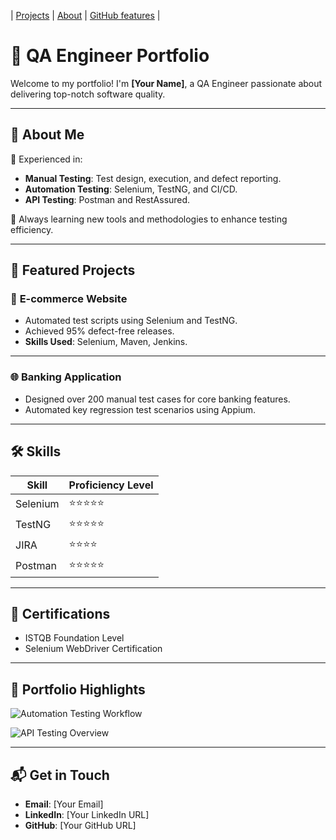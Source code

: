 
| [Projects](./projects/projects.md)
| [About](./about/about.md)
| [GitHub features]()
|


# 🌟 QA Engineer Portfolio

Welcome to my portfolio! I'm **[Your Name]**, a QA Engineer passionate about delivering top-notch software quality.

---

## 🚀 About Me
🎯 Experienced in:
- **Manual Testing**: Test design, execution, and defect reporting.
- **Automation Testing**: Selenium, TestNG, and CI/CD.
- **API Testing**: Postman and RestAssured.

🌱 Always learning new tools and methodologies to enhance testing efficiency.

---

## 📂 Featured Projects
### 🛒 **E-commerce Website**
- Automated test scripts using Selenium and TestNG.
- Achieved 95% defect-free releases.
- **Skills Used**: Selenium, Maven, Jenkins.

---

### 🌐 **Banking Application**
- Designed over 200 manual test cases for core banking features.
- Automated key regression test scenarios using Appium.

---

## 🛠 Skills
| Skill            | Proficiency Level |
|-------------------|-------------------|
| Selenium          | ⭐⭐⭐⭐⭐           |
| TestNG            | ⭐⭐⭐⭐⭐           |
| JIRA              | ⭐⭐⭐⭐            |
| Postman           | ⭐⭐⭐⭐⭐           |

---

## 🏅 Certifications
- ISTQB Foundation Level
- Selenium WebDriver Certification

---

## 📸 Portfolio Highlights

![Automation Testing Workflow](https://via.placeholder.com/600x300?text=Automation+Testing+Workflow)

![API Testing Overview](https://via.placeholder.com/600x300?text=API+Testing+Overview)

---

## 📬 Get in Touch
- **Email**: [Your Email]
- **LinkedIn**: [Your LinkedIn URL]
- **GitHub**: [Your GitHub URL]
